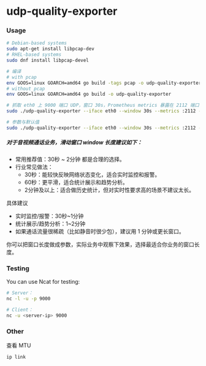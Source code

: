 # udp-quality-exporter

### Usage

```bash
# Debian-based systems
sudo apt-get install libpcap-dev
# RHEL-based systems
sudo dnf install libpcap-devel

# 编译
# with pcap
env GOOS=linux GOARCH=amd64 go build -tags pcap -o udp-quality-exporter
# without pcap
env GOOS=linux GOARCH=amd64 go build -o udp-quality-exporter

# 抓取 eth0 上 9000 端口 UDP，窗口 30s，Prometheus metrics 暴露在 2112 端口
sudo ./udp-quality-exporter --iface eth0 --window 30s --metrics :2112 --filter_ports 9000,9001

# 参数与默认值
sudo ./udp-quality-exporter --iface eth0 --window 30s --metrics :2112 --max_clients 100 --window_buffer_cap 1 --percentile 90 --mode pcap --debug

```

##### 对于音视频通话业务，滑动窗口 window 长度建议如下：

- 常用推荐值：30秒 ~ 2分钟 都是合理的选择。
- 行业常见做法：
    - 30秒：能较快反映网络状态变化，适合实时监控和报警。
    - 60秒：更平滑，适合统计展示和趋势分析。
    - 2分钟及以上：适合做历史统计，但对实时性要求高的场景不建议太长。

具体建议
- 实时监控/报警：30秒~1分钟
- 统计展示/趋势分析：1~2分钟
- 如果通话流量很稀疏（比如静音时很少包），建议用 1 分钟或更长窗口。

你可以把窗口长度做成参数，实际业务中观察下效果，选择最适合你业务的窗口长度。


### Testing 

You can use Ncat for testing:

```bash
# Server：
nc -l -u -p 9000

# Client：
nc -u <server-ip> 9000

```

### Other

查看 MTU

```
ip link

```
